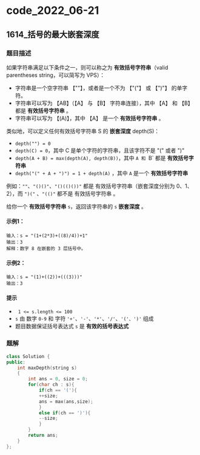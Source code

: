 # code_2022_06-21

## 1614_括号的最大嵌套深度

### 题目描述

如果字符串满足以下条件之一，则可以称之为 **有效括号字符串**（valid parentheses string，可以简写为 VPS）：
* 字符串是一个空字符串 【""】，或者是一个不为 【"("】 或 【")"】 的单字符。
* 字符串可以写为 【AB】（【A】 与 【B】 字符串连接），其中 【A】 和 【B】 都是 **有效括号字符串** 。
* 字符串可以写为 【(A)】，其中 【A】 是一个 **有效括号字符串** 。


类似地，可以定义任何有效括号字符串 S 的 **嵌套深度** depth(S)：
* `depth("") = 0`
* `depth(C) = 0`，其中 C 是单个字符的字符串，且该字符不是 "(" 或者 ")"
* `depth(A + B) = max(depth(A), depth(B))`，其中 `A 和 `B` 都是 **有效括号字符串**
* `depth("(" + A + ")") = 1 + depth(A)` ，其中 `A` 是一个 **有效括号字符串**

例如：`""`、`"()()"`、`"()(()())"` 都是 有效括号字符串（嵌套深度分别为 0、1、2），而 `")("` 、`"(()"` 都不是 有效括号字符串 。

给你一个 **有效括号字符串** `s`，返回该字符串的 `s` **嵌套深度** 。

#### 示例1：
```
输入：s = "(1+(2*3)+((8)/4))+1"
输出：3
解释：数字 8 在嵌套的 3 层括号中。
```

#### 示例2：
```
输入：s = "(1)+((2))+(((3)))"
输出：3
```

#### 提示
* ` 1 <= s.length <= 100`
* `s` 由 数字 `0-9` 和 字符 `'+'`、`'-'`、`'*'`、`'/'`、`'('、')'` 组成
* 题目数据保证括号表达式 `s` 是 **有效的括号表达式**

### 题解
```c++
class Solution {
public:
    int maxDepth(string s) 
    {
        int ans = 0, size = 0;
        for(char ch : s){
            if(ch == '('){
            ++size;
            ans = max(ans,size);
            }
            else if(ch == ')'){
            --size;
            }
        }
        return ans;
    }
};
```
